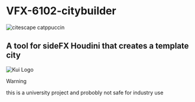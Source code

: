 # VFX-6102-citybuilder
![citescape catppuccin](https://github.com/JoeHarper-tech/VFX-6102-citybuilder/blob/main/pictures/cat_evening-sky.png?raw=true)
## A tool for sideFX Houdini that creates a template city
![Kui Logo](https://github.com/kuisux/VFX-6102-citybuilder/blob/main/pictures/KuiLogo.png?raw=true)
> [!WARNING]
> this is a university project and probobly not safe for industry use
